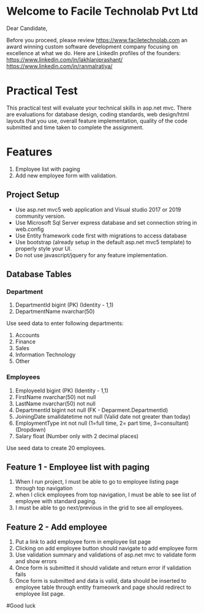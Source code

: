 # Welcome to Facile Technolab Pvt Ltd
Dear Candidate, 

Before you proceed, please review https://www.faciletechnolab.com an award winning custom software development company focusing on excellence at what we do. Here are LinkedIn profiles of the founders:
https://www.linkedin.com/in/lakhlaniprashant/
https://www.linkedin.com/in/ranmalratiya/

# Practical Test
This practical test will evaluate your technical skills in asp.net mvc. There are evaluations for database design, coding standards, web design/html layouts that you use, overall feature implementation, quality of the code submitted and time taken to complete the assignment.

# Features
1. Employee list with paging
2. Add new employee form with validation.

## Project Setup
- Use asp.net mvc5 web application and Visual studio 2017 or 2019 community version. 
- Use Microsoft Sql Server express database and set connection string in web.config
- Use Entity framework code first with migrations to access database
- Use bootstrap (already setup in the default asp.net mvc5 template) to properly style your UI.
- Do not use javascript/jquery for any feature implementation.

## Database Tables
### Department
1. DepartmentId bigint (PK) (Identity - 1,1)
2. DepartmentName nvarchar(50)

Use seed data to enter following departments:
1. Accounts
2. Finance
3. Sales
4. Information Technology
5. Other

### Employees
1. EmployeeId  bigint (PK) (Identity - 1,1)
2. FirstName nvarchar(50) not null
3. LastName nvarchar(50) not null
4. DepartmentId bigint not null (FK - Deparment.DepartmentId) 
5. JoiningDate smalldatetime not null (Valid date not greater than today)
6. EmploymentType int not null (1=full time, 2= part time, 3=consultant) (Dropdown)
7. Salary float (Number only with 2 decimal places)

Use seed data to create 20 employees.

## Feature 1 - Employee list with paging
1. When I run project, I must be able to go to employee listing page through top navigation
2. when I click employees from top navigation, I must be able to see list of employee with standard paging.
3. I must be able to go next/previous in the grid to see all employees.

## Feature 2 - Add employee
1. Put a link to add employee form in employee list page
2. Clicking on add employee button should navigate to add employee form
3. Use validation summary and validations of asp.net mvc to validate form and show errors
4. Once form is submitted it should validate and return error if validation fails
5. Once form is submitted and data is valid, data should be inserted to employee table through entity frameowrk and page should redirect to employee list page.

#Good luck
